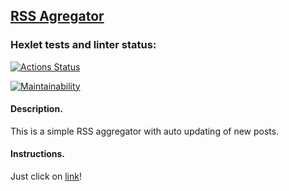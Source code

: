 ## [RSS Agregator](https://frontend-project-11-azure.vercel.app/)

### Hexlet tests and linter status:
[![Actions Status](https://github.com/Ledchig/frontend-project-11/workflows/hexlet-check/badge.svg)](https://github.com/Ledchig/frontend-project-11/actions)

[![Maintainability](https://api.codeclimate.com/v1/badges/fdcac8cbdc841ec64661/maintainability)](https://codeclimate.com/github/Ledchig/frontend-project-11/maintainability)

#### Description.
This is a simple RSS aggregator with auto updating of new posts.

#### Instructions.
Just click on [link](https://frontend-project-11-azure.vercel.app/)!